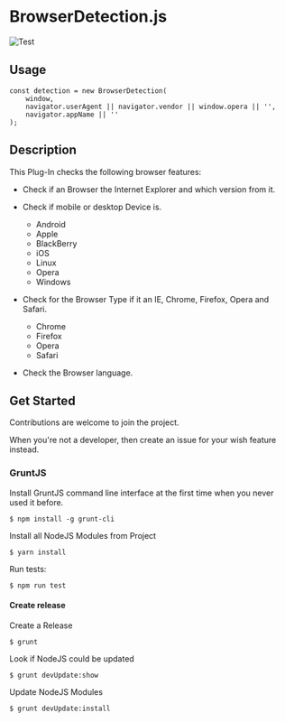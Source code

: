 # BrowserDetection.js

![Test](https://github.com/Milanowicz/BrowserDetection.js/workflows/Build/badge.svg?branch=dev)


## Usage

    const detection = new BrowserDetection(
        window,
        navigator.userAgent || navigator.vendor || window.opera || '',
        navigator.appName || ''
    );


## Description

This Plug-In checks the following browser features:

* Check if an Browser the Internet Explorer and which version from it.

* Check if mobile or desktop Device is.

    * Android
    * Apple
    * BlackBerry
    * iOS
    * Linux
    * Opera
    * Windows

* Check for the Browser Type if it an IE, Chrome, Firefox, Opera and Safari.

    * Chrome
    * Firefox
    * Opera
    * Safari

* Check the Browser language.


## Get Started

Contributions are welcome to join the project.

When you're not a developer, then create an issue for your wish feature instead.


### GruntJS

Install GruntJS command line interface at the first time when you never used it before.

    $ npm install -g grunt-cli

Install all NodeJS Modules from Project

    $ yarn install

Run tests:

    $ npm run test

#### Create release

Create a Release

    $ grunt

Look if NodeJS could be updated

    $ grunt devUpdate:show

Update NodeJS Modules

    $ grunt devUpdate:install

